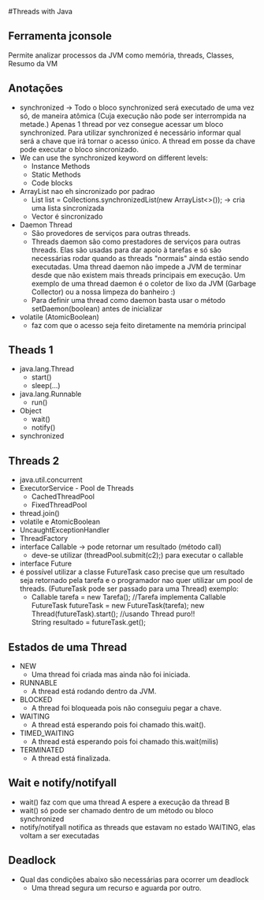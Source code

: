 #Threads with Java

## Ferramenta jconsole
Permite analizar processos da JVM como memória, threads, Classes, Resumo da VM

## Anotações
* synchronized -> Todo o bloco synchronized será executado de uma vez só, de maneira atômica (Cuja execução não pode ser interrompida na metade.) 
Apenas 1 thread por vez consegue acessar um bloco synchronized. 
Para utilizar synchronized é necessário informar qual será a chave que irá tornar o acesso único. A thread em posse da chave pode executar o bloco
sincronizado.
* We can use the synchronized keyword on different levels:
  * Instance Methods
  * Static Methods
  * Code blocks
* ArrayList nao eh sincronizado por padrao
  * List<String> list = Collections.synchronizedList(new ArrayList<>()); -> cria uma lista sincronizada
  * Vector é sincronizado 
* Daemon Thread
  * São provedores de serviços para outras threads.
  * Threads daemon são como prestadores de serviços para outras threads. 
  Elas são usadas para dar apoio à tarefas e só são necessárias rodar quando as threads "normais" ainda estão sendo executadas. 
  Uma thread daemon não impede a JVM de terminar desde que não existem mais threads principais em execução. 
  Um exemplo de uma thread daemon é o coletor de lixo da JVM (Garbage Collector) ou a nossa limpeza do banheiro :)
  * Para definir uma thread como daemon basta usar o método setDaemon(boolean) antes de inicializar
* volatile (AtomicBoolean)
  * faz com que o acesso seja feito diretamente na memória principal

## Theads 1
* java.lang.Thread
  * start()
  * sleep(...)
* java.lang.Runnable
  * run()
* Object
  * wait()
  * notify()
* synchronized


## Threads 2
* java.util.concurrent
* ExecutorService - Pool de Threads
  * CachedThreadPool
  * FixedThreadPool
* thread.join()
* volatile e AtomicBoolean
* UncaughtExceptionHandler
* ThreadFactory
* interface Callable -> pode retornar um resultado (método call)
  * deve-se utilizar (threadPool.submit(c2);) para executar o callable
* interface Future
* é possível utilizar a classe FutureTask caso precise que um resultado seja retornado pela tarefa 
e o programador nao quer utilizar um pool de 
threads. (FutureTask pode ser passado para uma Thread) exemplo:
  * Callable<String> tarefa = new Tarefa(); //Tarefa implementa Callable
    FutureTask<String> futureTask = new FutureTask<String>(tarefa);
    new Thread(futureTask).start(); //usando Thread puro!!            
    String resultado = futureTask.get(); 


## Estados de uma Thread
* NEW
  * Uma thread foi criada mas ainda não foi iniciada.
* RUNNABLE
  * A thread está rodando dentro da JVM.
* BLOCKED
  * A thread foi bloqueada pois não conseguiu pegar a chave.
* WAITING
  * A thread está esperando pois foi chamado this.wait().
* TIMED_WAITING
  * A thread está esperando pois foi chamado this.wait(milis)
* TERMINATED
  * A thread está finalizada.

## Wait e notify/notifyall
* wait() faz com que uma thread A espere a execução da thread B
* wait() só pode ser chamado dentro de um método ou bloco synchronized
* notify/notifyall notifica as threads que estavam no estado WAITING, elas voltam a ser executadas

## Deadlock
* Qual das condições abaixo são necessárias para ocorrer um deadlock
  * Uma thread segura um recurso e aguarda por outro.
